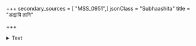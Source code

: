 +++
secondary_sources = [ "MSS_0951",]
jsonClass = "Subhaashita"
title = "अद्यापि तानि"

+++

<details><summary>Text</summary>

अद्यापि तानि मृदुवाक्यसुभाषितानि तिर्थग्विवर्त्तिनयनान्तनिरीक्षणानि लीलालसाञ्चितगतानि शुचिस्मितानि तस्याः स्मरामि मदविभ्रमचेष्टितानि॥
</details>
